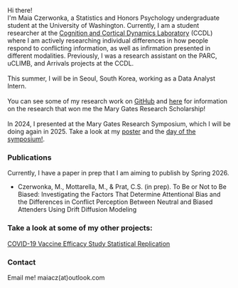 Hi there!\
I'm Maia Czerwonka, a Statistics and Honors Psychology undergraduate student at the University of Washington. Currently, I am a student researcher at the [Cognition and Cortical Dynamics Laboratory](https://sites.uw.edu/ccdl/) (CCDL) where I am actively researching individual differences in how people respond to conflicting information, as well as infirmation presented in different modalities. 
Previously, I was a research assistant on the PARC, uCLIMB, and Arrivals projects at the CCDL.\
\
This summer, I will be in Seoul, South Korea, working as a Data Analyst Intern.
\
\
You can see some of my research work on [GitHub](https://github.com/maiacz) and [here](https://www.maiacz.com/Guthrie_Prize_Research_Proposal.docx) for information on the research that won me the Mary Gates Research Scholarship!
\
\
In 2024, I presented at the Mary Gates Research Symposium, which I will be doing again in 2025. Take a look at my [poster]([https://www.maiacz.com/Mary_Gates_Research_Symposium.pdf](https://github.com/maiacz/website/blob/main/Guthrie%20Prize%20Research%20Proposal.docx)) and the [day of the symposium!](https://www.linkedin.com/posts/maiacz_last-friday-i-had-the-opportunity-to-present-activity-7198810546857529344-jvAT?utm_source=share&utm_medium=member_desktop&rcm=ACoAADp3m-QBGP6I8aiJpycGIB_0WUmnzfCRlDY).

### Publications
Currently, I have a paper in prep that I am aiming to publish by Spring 2026.

* Czerwonka, M., Mottarella, M., & Prat, C.S. (in prep). To Be or Not to Be Biased: Investigating the Factors That Determine Attentional Bias and the Differences in Conflict Perception Between Neutral and Biased Attenders Using Drift Diffusion Modeling

### Take a look at some of my other projects:
[COVID-19 Vaccine Efficacy Study Statistical Replication](https://www.maiacz.com/Stat342_Final_Report.pdf)

### Contact
Email me! maiacz(at)outlook.com
